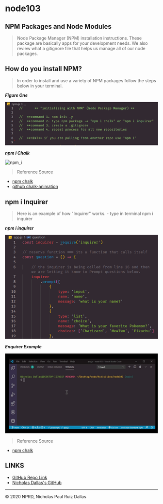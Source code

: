 # node103

## NPM Packages and Node Modules 

> Node Package Manager (NPM) installation instructions. These package are basically apps for your development needs.  We also review what a gitignore file that helps us manage all of our node packages.

## How do you install NPM?

> In order to install and use a variety of NPM packages follow the steps below in your terminal. 

***Figure One***

![NPM](./photos/NPM.jpg)

***npm i Chalk***

![npm_i](./video/npm_i.gif)

> Reference Source
- [npm chalk](https://www.npmjs.com/package/chalk)
- [github chalk-animation](https://github.com/bokub/chalk-animation)


## npm i Inquirer

> Here is an example of how "Inquirer" works.
    - type in terminal npm i inquirer

***npm i inquirer***

![inquirer.png](./photos/inquirer.png)

***Enquirer Example***

![inquirer](./video/inquirer.gif)

> Reference Source
- [npm chalk](https://www.npmjs.com/package/inquirer)

## LINKS

- [GitHub Repo Link](https://github.com/nicholasd-uci/node103)
- [Nicholas Dallas's GitHub](https://github.com/nicholasd-uci)

- - -
© 2020 NPRD, Nicholas Paul Ruiz Dallas